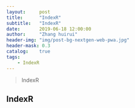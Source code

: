 ```yaml
---
layout:     post
title:      "IndexR"
subtitle:   "IndexR"
date:       2019-06-18 12:00:00
author:     "Zhang huirui"
header-img: "img/post-bg-nextgen-web-pwa.jpg"
header-mask: 0.3
catalog:    true
tags:
    - IndexR
---
```


> IndexR

## IndexR
